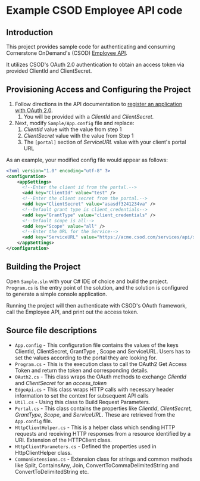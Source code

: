 # Example CSOD Employee API code

## Introduction

This project provides sample code for authenticating and consuming Cornerstone OnDemand's (CSOD) [Employee API](https://lax-prd-ex.csod.com/apiconnectorweb/apiexplorer#/apidoc/c294746d-24f2-461d-97fc-62cc353d128f).

It utilizes CSOD's OAuth 2.0 authentication to obtain an access token via provided ClientId and ClientSecret.

## Provisioning Access and Configuring the Project

1. Follow directions in the API documentation to [register an application with OAuth 2.0](https://apiexplorer.csod.com/apiconnectorweb/apiexplorer#/info).
    1. You will be provided with a *ClientId* and *ClientSecret*.
1. Next, modify `Sample/App.config` file and replace:
    1. *ClientId* value with the value from step 1
    1. *ClientSecret* value with the value from Step 1
    1. The `[portal]` section of *ServiceURL* value with your client's portal URL

As an example, your modified config file would appear as follows:

```xml
<?xml version="1.0" encoding="utf-8" ?>
<configuration>
    <appSettings>
      <!--Enter the client id from the portal.-->
      <add key="ClientId" value="test" />
      <!--Enter the client secret from the portal.-->
      <add key="ClientSecret" value="asasdf3241234va" />
      <!--Default grant type is client_credentials-->
      <add key="GrantType" value="client_credentials" />
      <!--Default scope is all-->
      <add key="Scope" value="all" />
      <!--Enter the URL for the Service-->
      <add key="ServiceURL" value="https://acme.csod.com/services/api/x/users/v1/employees" />
    </appSettings>
</configuration>
```

## Building the Project

Open `Sample.sln` with your C# IDE of choice and build the project.  `Program.cs` is the entry point of the solution, and the solution is configured to generate a simple console application.

Running the project will then authenticate with CSOD's OAuth framework, call the Employee API, and print out the access token.

## Source file descriptions

* `App.config` - This configuration file contains the values of the keys ClientId, ClientSecret, GrantType , Scope and ServiceURL. Users has to set the values according to the portal they are looking for.
* `Program.cs` - This is the execution class to call the OAuth2 Get Access Token and return the token and corresponding details.
* `OAuth2.cs` - This class wraps the OAuth methods to exchange *ClientId* and *ClientSecret* for an *access_token*
* `EdgeApi.cs` - This class wraps HTTP calls with necessary header information to set the context for subsequent API calls
* `Util.cs` - Using this class to Build Request Parameters.
* `Portal.cs` - This class contains the properties like *ClientId*, *ClientSecret*, *GrantType*, *Scope*, and *ServiceURL*. These are retrieved from the `App.config` file.
* `HttpClientHelper.cs` - This is a helper class which sending HTTP requests and receiving HTTP responses from a resource identified by a URI. Extension of the HTTPClient class.
* `HttpClientParameters.cs` - Defined the properties used in HttpClientHelper class.
* `CommonExtensions.cs` - Extension class for strings and common methods like Split, ContainsAny, Join, ConvertToCommaDelimitedString and ConvertToDelimitedString etc.
